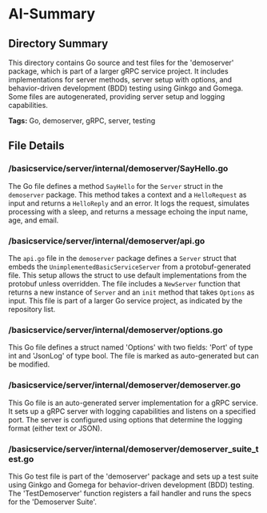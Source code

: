 # AI-Summary
## Directory Summary
This directory contains Go source and test files for the 'demoserver' package, which is part of a larger gRPC service project. It includes implementations for server methods, server setup with options, and behavior-driven development (BDD) testing using Ginkgo and Gomega. Some files are autogenerated, providing server setup and logging capabilities.

**Tags:** Go, demoserver, gRPC, server, testing

## File Details
    
### /basicservice/server/internal/demoserver/SayHello.go
The Go file defines a method `SayHello` for the `Server` struct in the `demoserver` package. This method takes a context and a `HelloRequest` as input and returns a `HelloReply` and an error. It logs the request, simulates processing with a sleep, and returns a message echoing the input name, age, and email.

### /basicservice/server/internal/demoserver/api.go
The `api.go` file in the `demoserver` package defines a `Server` struct that embeds the `UnimplementedBasicServiceServer` from a protobuf-generated file. This setup allows the struct to use default implementations from the protobuf unless overridden. The file includes a `NewServer` function that returns a new instance of `Server` and an `init` method that takes `Options` as input. This file is part of a larger Go service project, as indicated by the repository list.

### /basicservice/server/internal/demoserver/options.go
This Go file defines a struct named 'Options' with two fields: 'Port' of type int and 'JsonLog' of type bool. The file is marked as auto-generated but can be modified.

### /basicservice/server/internal/demoserver/demoserver.go
This Go file is an auto-generated server implementation for a gRPC service. It sets up a gRPC server with logging capabilities and listens on a specified port. The server is configured using options that determine the logging format (either text or JSON).

### /basicservice/server/internal/demoserver/demoserver_suite_test.go
This Go test file is part of the 'demoserver' package and sets up a test suite using Ginkgo and Gomega for behavior-driven development (BDD) testing. The 'TestDemoserver' function registers a fail handler and runs the specs for the 'Demoserver Suite'.
